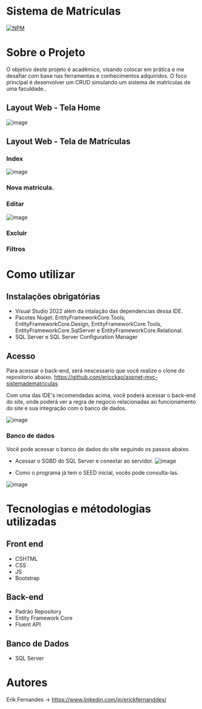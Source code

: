 # Sistema de Matrículas
[![NPM](https://img.shields.io/npm/l/react)](https://github.com/ericckao/PortfolioWeb/blob/main/LICENSE) 


# Sobre o Projeto
O objetivo deste projeto é acadêmico, visando colocar em prática e me desafiar com base nas ferramentas e conhecimentos adquiridos. O foco principal é desenvolver um CRUD simulando um sistema de matrículas de uma faculdade..


## Layout Web - Tela Home
![image](https://github.com/ericckao/aspnet-mvc-sistemadematriculas/assets/88864793/435de307-0d6e-4a5b-8b0f-d352e21d757a)

## Layout Web - Tela de Matrículas
### Index
![image](https://github.com/ericckao/aspnet-mvc-sistemadematriculas/assets/88864793/66aba933-0ca6-47ca-ab69-a350e2b7d511)

### Nova matricula.

### Editar
![image](https://github.com/ericckao/aspnet-mvc-sistemadematriculas/assets/88864793/417569c3-f166-4698-9912-70fc5258609d)

### Excluir


### Filtros

# Como utilizar
## Instalações obrigatórias
- Visual Studio 2022 além da intalação das dependencias dessa IDE.
- Pacotes Nuget: EntityFrameworkCore.Tools, EntityFrameworkCore.Design, EntityFrameworkCore.Tools, EntityFrameworkCore.SqlServer e EntityFrameworkCore.Relational.
- SQL Server e SQL Server Configuration Manager


## Acesso

Para acessar o back-end, será nescessario que você realize o clone do repositorio abaixo.
https://github.com/ericckao/aspnet-mvc-sistemadematriculas

Com uma das IDE's recomendadas acima, você poderá acessar o back-end do site, onde poderá ver a regra de negocio relacionadas ao funcionamento do site e sua integração com o banco de dados.

![image](https://github.com/ericckao/aspnet-mvc-sistemadematriculas/assets/88864793/e68fc947-8415-4b86-b3f9-851eac5db3d6)


### Banco de dados
Você pode acessar o banco de dados do site seguindo os passos abaixo.

- Acessar o SGBD do SQL Server e conextar ao servidor.
![image](https://github.com/ericckao/aspnet-mvc-sistemadematriculas/assets/88864793/f6090ee5-0f84-4c7c-8348-5280acd49af4)

- Como o programa já tem o SEED inicial, vocês pode consulta-las.

![image](https://github.com/ericckao/aspnet-mvc-sistemadematriculas/assets/88864793/4518e13b-b523-4907-b600-6f856182dcba)


# Tecnologias e métodologias utilizadas
## Front end
- CSHTML 
- CSS
- JS
- Bootstrap

## Back-end
- Padrão Repository
- Entity Framework Core
- Fluent API

## Banco de Dados
- SQL Server



# Autores
Erik Fernandes → https://www.linkedin.com/in/erickfernanddes/ <br>

